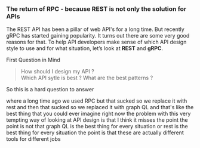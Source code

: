 ### The return of RPC -  because REST is not only the solution for APIs

The REST API has been a pillar of web API's for a long time. But recently gRPC has started gaining popularity. It turns out there are some very good reasons for that. To help API developers make sense of which API design style to use and for what situation, let’s look at **REST** and **gRPC**.

First Question in Mind

> How should I design my API ?  
> Which API sytle is best ? 
> What are the best patterns ?

So this is a hard question to answer

where a long time ago we used RPC but that sucked so we replace it with rest and then that sucked so we replaced it with graph QL and that's like the best thing that you could ever imagine right now the problem with this very tempting way of looking at API design is that I think it misses the point the point is not that graph QL is the best thing for every situation or rest is the best thing for every situation the point is that these are actually different tools for different jobs

<!--stackedit_data:
eyJoaXN0b3J5IjpbLTQ3Njc2ODYwMiw5NjU2Mzc0NzMsLTEzOD
IxMTUzNDEsMzA4NzMwNTM5LC0xMzQyMjMyMTgsLTIxMDY5ODQ2
MjUsLTMzMjQ1NTM2M119
-->